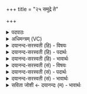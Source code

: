 +++
title = "२५ समुद्रे ते"

+++
<details><summary>पदपाठः</summary>

स॒मु॒द्रे। ते॒। हृद॑यम्। अ॒प्स्वित्य॒प्ऽसु। अ॒न्तरित्य॒न्तः। सम्। त्वा॒। वि॒श॒न्तु॒। ओष॑धीः। उ॒त। आपः॑। य॒ज्ञस्य॑। त्वा॒। य॒ज्ञ॒प॒त॒ इति॑ यज्ञऽपते। सू॒क्तोक्ता॒विति॑ सू॒क्तऽउ॑क्तौ। न॒मो॒वा॒क इति॑ नमःऽवा॒के। वि॒धे॒म॒। यत्। स्वाहा॑। २५।
</details>

<details><summary>अधिमन्त्रम् (VC)</summary>

- गृहपतिर्देवता
- अत्रिर्ऋषिः
- भुरिग् आर्षी पङ्क्तिः
- पञ्चमः
</details>

<details><summary>दयानन्द-सरस्वती (हि) - विषयः</summary>

फिर गृहस्थों के लिये उपदेश अगले मन्त्र में किया है ॥
</details>

<details><summary>दयानन्द-सरस्वती (हि) - पदार्थः</summary>

पदार्थान्वयभाषाः -  हे (यज्ञपते) जैसे गृहाश्रम धर्म्म के पालनेहारे ! हम लोग (स्वाहा) प्रेमास्पदवाणी से (यज्ञस्य) गृहाश्रमानुकूल व्यवहार के (सूक्तोक्तौ) उस प्रबन्ध कि जिस में वेद के वचनों के प्रमाण से अच्छी-अच्छी बातें हैं और (नमोवाके) वेद प्रमाणसिद्ध अन्न और सत्कारादि पदार्थों के वादानुवाद रूप (समुद्रे) आर्द्र व्यवहार और (अप्सु) सब प्रमाणों में (ते) तेरे (यत्) जिस (हृदयम्) हृदय को सन्तुष्टि में (विधेम) नियत करें, वैसे उससे जानी हुई (ओषधीः) यव, गेहूँ, चना, सोमलतादि सुख देनेवाले पदार्थ (आ) (विशन्तु) प्राप्त हों, (उत) और न केवल ये ही किन्तु (आपः) अच्छे जल भी तुझ को सुख करनेवाले हों ॥२५॥
</details>

<details><summary>दयानन्द-सरस्वती (हि) - भावार्थः</summary>

भावार्थभाषाः -  इस मन्त्र में वाचकलुप्तोपमालङ्कार है। पढ़ाने और उपदेश करनेवाले सज्जन पुरुष गृहस्थों को सत्यविद्या को ग्रहण कराकर अच्छे यत्नों से सिद्ध होने योग्य घर के कामों में सब को युक्त करें, जिससे गृहाश्रम चाहने और करनेवाले पुरुष शरीर और अपने आत्मा का बल बढ़ावें ॥२५॥
</details>

<details><summary>दयानन्द-सरस्वती (सं) - विषयः</summary>

पुनर्गृहस्थोपदेशमाह ॥
</details>

<details><summary>दयानन्द-सरस्वती (सं) - पदार्थः</summary>

पदार्थान्वयभाषाः -  हे यज्ञपते ! यथा वयं स्वाहा यज्ञस्य सूक्तोक्तौ नमोवाके समुद्रेऽप्सु च ते तव हृदयमप्स्वन्तोऽन्तःकरणं विधेम, तथा तेन विदिता ओषधीस्त्वा समाविशन्तु। उताप्यापस्तव सुखकारिकाः सन्तु ॥२५॥
</details>

<details><summary>दयानन्द-सरस्वती (सं) - भावार्थः</summary>

भावार्थभाषाः -  अत्र वाचकलुप्तोपमालङ्कारः। अध्यापकोपदेशका गृहस्थान् सत्यां विद्यां ग्राहयित्वा प्रयत्नसाध्ये गृहकृत्यानुष्ठाने सर्वान् युञ्जीयुः। यतश्चैते शरीरात्मबलं वर्द्धयेरन् ॥२५॥
</details>

<details><summary>सविता जोशी ← दयानन्दः (म) - भावार्थः</summary>

भावार्थभाषाः -  या मंत्रात वाचकलुप्तोपमालंकार आहे. सज्जन उपदेशक व शिक्षकांनी गृहस्थाश्रमी लोकांना प्रयत्नपूर्वक सत्यविद्या शिकवून गृहकृत्ये करण्यास उद्युक्त करावे त्यामुळे गृहस्थाश्रमी माणसांच्या शरीर व आत्म्याचे सामर्थ्य वाढेल.
</details>